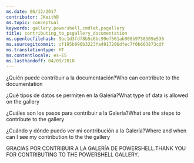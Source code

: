 ```yaml
---
ms.date: 06/12/2017
contributor: JKeithB
ms.topic: conceptual
keywords: gallery,powershell,cmdlet,psgallery
title: contributing_to_psgallery_documentation
ms.openlocfilehash: 9bc1d3fdf8b5c6bc99ef561ab908b9758309e536
ms.sourcegitcommit: cf195b090b3223fa4917206dfec7f0b603873cdf
ms.translationtype: HT
ms.contentlocale: es-ES
ms.lasthandoff: 04/09/2018
---
```

<span data-ttu-id="c9081-103">¿Quién puede contribuir a la documentación?</span><span class="sxs-lookup"><span data-stu-id="c9081-103">Who can contribute to the documentation</span></span>

<span data-ttu-id="c9081-104">¿Qué tipos de datos se permiten en la Galería?</span><span class="sxs-lookup"><span data-stu-id="c9081-104">What type of data is allowed on the gallery</span></span>

<span data-ttu-id="c9081-105">¿Cuáles son los pasos para contribuir a la Galería?</span><span class="sxs-lookup"><span data-stu-id="c9081-105">What are the steps to contribute to the gallery</span></span>

<span data-ttu-id="c9081-106">¿Cuándo y dónde puedo ver mi contribución a la Galería?</span><span class="sxs-lookup"><span data-stu-id="c9081-106">Where and when can I see my contribution to the the gallery</span></span>

<span data-ttu-id="c9081-107">GRACIAS POR CONTRIBUIR A LA GALERÍA DE POWERSHELL.</span><span class="sxs-lookup"><span data-stu-id="c9081-107">THANK YOU FOR CONTRIBUTING TO THE POWERSHELL GALLERY.</span></span>